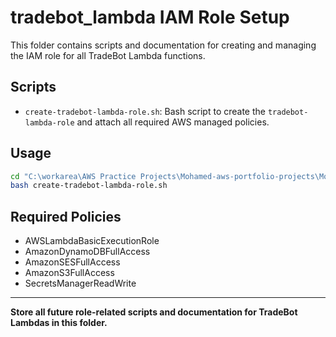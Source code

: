 # tradebot_lambda IAM Role Setup

This folder contains scripts and documentation for creating and managing the IAM role for all TradeBot Lambda functions.

## Scripts
- `create-tradebot-lambda-role.sh`: Bash script to create the `tradebot-lambda-role` and attach all required AWS managed policies.

## Usage

```bash
cd "C:\workarea\AWS Practice Projects\Mohamed-aws-portfolio-projects\Mohamed-TradeBot\Role\tradebot_lambda"
bash create-tradebot-lambda-role.sh
```

## Required Policies
- AWSLambdaBasicExecutionRole
- AmazonDynamoDBFullAccess
- AmazonSESFullAccess
- AmazonS3FullAccess
- SecretsManagerReadWrite

---

**Store all future role-related scripts and documentation for TradeBot Lambdas in this folder.**
